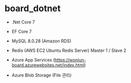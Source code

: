 # board_dotnet
 - .Net Core 7
 - EF Core 7
 - MySQL 8.0.28 (Amazon RDS)
 - Redis (AWS EC2 Ubuntu Redis Server) Master 1 / Slave 2
 
 - Azure App Services (https://wonjun-board.azurewebsites.net/index.html)
 - Azure Blob Storage (File 관리)
